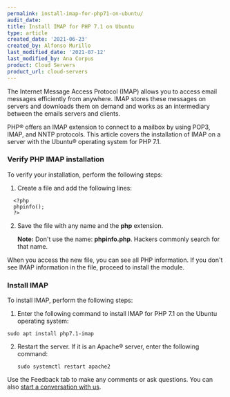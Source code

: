 ```yaml
---
permalink: install-imap-for-php71-on-ubuntu/
audit_date:
title: Install IMAP for PHP 7.1 on Ubuntu
type: article
created_date: '2021-06-23'
created_by: Alfonso Murillo
last_modified_date: '2021-07-12'
last_modified_by: Ana Corpus
product: Cloud Servers
product_url: cloud-servers
---
```


The Internet Message Access Protocol (IMAP) allows you to access email messages
efficiently from anywhere. IMAP stores these messages on servers and downloads
them on demand and works as an intermediary between the emails servers and clients.

PHP&reg; offers an IMAP extension to connect to a mailbox by using POP3, IMAP, and NNTP
protocols. This article covers the installation of IMAP on a server with the Ubuntu&reg;
operating system for PHP 7.1.

### Verify PHP IMAP installation

To verify your installation, perform the following steps:

1. Create a  file and add the following lines:

  ```
    <?php
    phpinfo();
    ?>
  ```

2. Save the file with any name and the **php** extension.
   
   **Note:** Don't use the name: **phpinfo.php**. Hackers commonly search for that name.

When you access the new file, you can see all PHP information. If you don't see IMAP information
in the file, proceed to install the module.

### Install IMAP

To install IMAP, perform the following steps:

1. Enter the following command to install IMAP for PHP 7.1 on the Ubuntu operating system:

  `sudo apt install php7.1-imap`

2. Restart the server. If it is an Apache&reg; server, enter the following command:

   `sudo systemctl restart apache2`

Use the Feedback tab to make any comments or ask questions. You can also [start a conversation with us](https://www.rackspace.com/contact).
